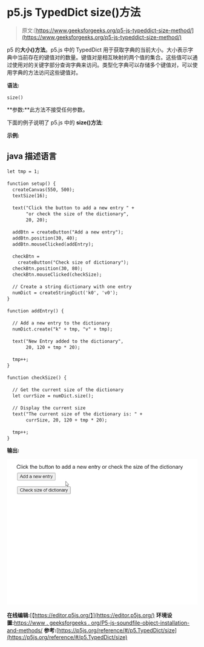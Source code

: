 # p5.js TypedDict size()方法

> 原文:[https://www.geeksforgeeks.org/p5-js-typeddict-size-method/](https://www.geeksforgeeks.org/p5-js-typeddict-size-method/)

p5 的**大小()方法**。p5.js 中的 TypedDict 用于获取字典的当前大小。大小表示字典中当前存在的键值对的数量。键值对是相互映射的两个值的集合。这些值可以通过使用对的关键字部分查询字典来访问。类型化字典可以存储多个键值对，可以使用字典的方法访问这些键值对。

**语法:**

```
size()

```

**参数:**此方法不接受任何参数。

下面的例子说明了 p5.js 中的 **size()方法**:

**示例:**

## java 描述语言

```
let tmp = 1;

function setup() {
  createCanvas(550, 500);
  textSize(16);

  text("Click the button to add a new entry " +
       "or check the size of the dictionary",
       20, 20);

  addBtn = createButton("Add a new entry");
  addBtn.position(30, 40);
  addBtn.mouseClicked(addEntry);

  checkBtn =
    createButton("Check size of dictionary");
  checkBtn.position(30, 80);
  checkBtn.mouseClicked(checkSize);

  // Create a string dictionary with one entry
  numDict = createStringDict('k0', 'v0');
}

function addEntry() {

  // Add a new entry to the dictionary
  numDict.create("k" + tmp, "v" + tmp);

  text("New Entry added to the dictionary",
       20, 120 + tmp * 20);

  tmp++;
}

function checkSize() {

  // Get the current size of the dictionary
  let currSize = numDict.size();

  // Display the current size
  text("The current size of the dictionary is: " +
       currSize, 20, 120 + tmp * 20);

  tmp++;
}
```

**输出:**

![](img/1fe39efb5bdab52c2ea3514d227b66df.png)

**在线编辑:**[【https://editor.p5js.org/】](https://editor.p5js.org/)
**环境设置:**[https://www . geeksforgeeks . org/P5-js-soundfile-object-installation-and-methods/](https://www.geeksforgeeks.org/p5-js-soundfile-object-installation-and-methods/)
**参考:**[https://p5js.org/reference/#/p5.TypedDict/size](https://p5js.org/reference/#/p5.TypedDict/size)